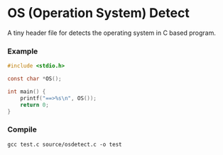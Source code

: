 # OS (Operation System) Detect

A tiny header file for detects the operating system in C based program.

### Example

```c
#include <stdio.h>

const char *OS();

int main() {
	printf("==>%s\n", OS());
	return 0;
}
```

### Compile

```
gcc test.c source/osdetect.c -o test
```
